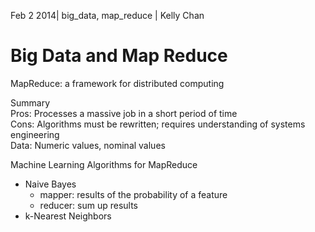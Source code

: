 Feb 2 2014| big_data, map_reduce | Kelly Chan
# Big Data and Map Reduce

MapReduce: a framework for distributed computing

Summary  
Pros: Processes a massive job in a short period of time  
Cons: Algorithms must be rewritten; requires understanding of systems engineering  
Data: Numeric values, nominal values  

Machine Learning Algorithms for MapReduce  
- Naive Bayes
  * mapper: results of the probability of a feature
  * reducer: sum up results
- k-Nearest Neighbors

